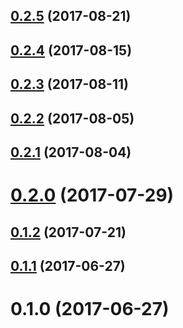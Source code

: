 <a name="0.2.5"></a>
## [0.2.5](https://github.com/0xMatt/ngx-oauth-client/compare/v0.2.4...v0.2.5) (2017-08-21)



<a name="0.2.4"></a>
## [0.2.4](https://github.com/0xMatt/ngx-oauth-client/compare/v0.2.3...v0.2.4) (2017-08-15)



<a name="0.2.3"></a>
## [0.2.3](https://github.com/0xMatt/ngx-oauth-client/compare/v0.2.2...v0.2.3) (2017-08-11)



<a name="0.2.2"></a>
## [0.2.2](https://github.com/0xMatt/ngx-oauth-client/compare/v0.2.1...v0.2.2) (2017-08-05)



<a name="0.2.1"></a>
## [0.2.1](https://github.com/0xMatt/ngx-oauth-client/compare/v0.2.0...v0.2.1) (2017-08-04)



<a name="0.2.0"></a>
# [0.2.0](https://github.com/0xMatt/ngx-oauth-client/compare/v0.1.2...v0.2.0) (2017-07-29)



<a name="0.1.2"></a>
## [0.1.2](https://github.com/0xMatt/ngx-oauth-client/compare/v0.1.1...v0.1.2) (2017-07-21)



<a name="0.1.1"></a>
## [0.1.1](https://github.com/0xMatt/ngx-oauth-client/compare/v0.1.0...v0.1.1) (2017-06-27)



<a name="0.1.0"></a>
# 0.1.0 (2017-06-27)



